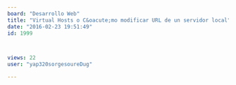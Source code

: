 ```yaml
---
board: "Desarrollo Web"
title: "Virtual Hosts o C&oacute;mo modificar URL de un servidor local"
date: "2016-02-23 19:51:49"
id: 1999



views: 22
user: "yap320sorgesoureDug"

---
```

